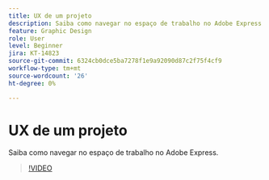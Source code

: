 ```yaml
---
title: UX de um projeto
description: Saiba como navegar no espaço de trabalho no Adobe Express
feature: Graphic Design
role: User
level: Beginner
jira: KT-14823
source-git-commit: 6324cb0dce5ba7278f1e9a92090d87c2f75f4cf9
workflow-type: tm+mt
source-wordcount: '26'
ht-degree: 0%

---
```


# UX de um projeto

Saiba como navegar no espaço de trabalho no Adobe Express.

>[!VIDEO](https://video.tv.adobe.com/v/3426932?quality=12&learn=on&hidetitle=true)
